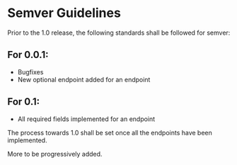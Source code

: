 # Semver Guidelines

Prior to the 1.0 release, the following standards shall be followed for semver:


## For 0.0.1:
* Bugfixes
* New optional endpoint added for an endpoint


## For 0.1:
* All required fields implemented for an endpoint

The process towards 1.0 shall be set once all the endpoints have been implemented.


More to be progressively added.
